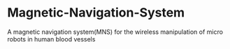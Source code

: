 # Magnetic-Navigation-System
A magnetic navigation system(MNS) for the wireless manipulation of micro robots in human blood vessels
